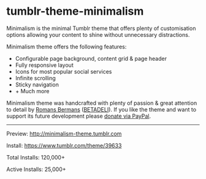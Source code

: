 # tumblr-theme-minimalism

Minimalism is the minimal Tumblr theme that offers plenty of customisation options allowing your content to shine without unnecessary distractions.

Minimalism theme offers the following features:

+ Configurable page background, content grid & page header
+ Fully responsive layout
+ Icons for most popular social services
+ Infinite scrolling
+ Sticky navigation
+ \+ Much more

Minimalism theme was handcrafted with plenty of passion & great attention to detail by [Romans Bermans](https://www.linkedin.com/in/romansbermans) ([BETADELI](http://betadeli.com/)). If you like the theme and want to support its future development please [donate via PayPal](https://www.paypal.com/cgi-bin/webscr?cmd=_donations&business=8A7B9WDGDN7R4&lc=GB&item_name=Tumblr%20Theme%20Minimalism&currency_code=USD&bn=PP%2dDonationsBF%3abtn_donate_SM%2egif%3aNonHosted).

---

Preview: http://minimalism-theme.tumblr.com

Install: https://www.tumblr.com/theme/39633

Total Installs: 120,000+

Active Installs: 25,000+
